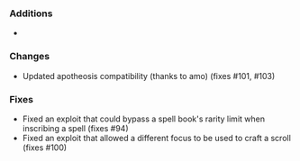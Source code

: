 
### Additions
- 

### Changes
- Updated apotheosis compatibility (thanks to amo) (fixes #101, #103)

### Fixes
- Fixed an exploit that could bypass a spell book's rarity limit when inscribing a spell (fixes #94)
- Fixed an exploit that allowed a different focus to be used to craft a scroll (fixes #100)
